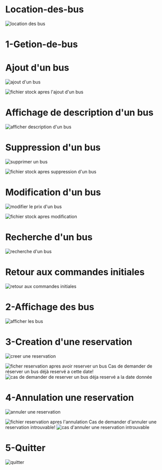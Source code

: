 # Location-des-bus
![location des bus](https://github.com/amalchebil6/location-des-bus/assets/155232575/bc3c22c6-f5a4-4234-ac6c-a8add640bf23)
# 1-Getion-de-bus
# Ajout d'un bus
![ajout d'un bus](https://github.com/amalchebil6/location-des-bus/assets/155232575/999f1fe3-ea6c-43f6-8c45-545c45266c85)

![fichier stock apres l'ajout d'un bus](https://github.com/amalchebil6/location-des-bus/assets/155232575/507221a1-feaa-4f47-82b7-04c8b52e69f8)
# Affichage de description d'un bus
![afficher description d'un bus](https://github.com/amalchebil6/location-des-bus/assets/155232575/d911c3be-073b-4883-842f-a02abaf50c98)
# Suppression d'un bus
![supprimer un bus](https://github.com/amalchebil6/location-des-bus/assets/155232575/571726b8-e769-46d7-b36b-8878904181f1)

![fichier stock apres suppression d'un bus](https://github.com/amalchebil6/location-des-bus/assets/155232575/c316fe36-fdc5-4449-b33d-d1513b4c26cc)
# Modification d'un bus
![modifier le prix d'un bus](https://github.com/amalchebil6/location-des-bus/assets/155232575/37b16b51-66f0-44c0-a1e9-3f5298349719)

![fichier stock apres modification](https://github.com/amalchebil6/location-des-bus/assets/155232575/15aa2f4c-f1b9-44a8-872c-92cadeca0720)
# Recherche d'un bus
![recherche d'un bus](https://github.com/amalchebil6/location-des-bus/assets/155232575/08cfd0f6-1d2c-4b01-ac8d-fded2bfa6c4b)
# Retour aux commandes initiales
![retour aux commandes initiales](https://github.com/amalchebil6/location-des-bus/assets/155232575/0548c097-d43f-4582-8dee-1dae39045946)
# 2-Affichage des bus
![afficher les bus](https://github.com/amalchebil6/location-des-bus/assets/155232575/949e036f-74af-4a91-b3dc-7572b2cf2f4b)
# 3-Creation d'une reservation
![creer une reservation](https://github.com/amalchebil6/location-des-bus/assets/155232575/027a4624-0517-4c89-ad0d-d3e4da52ee23)

![ficher reservation apres avoir reserver un bus](https://github.com/amalchebil6/location-des-bus/assets/155232575/d165ad89-51f7-433b-a030-ade879c27982)
Cas de demander de réserver un bus déjà reservé a cette date!
![cas de demander de reserver un bus déja reservé a la date donnée](https://github.com/amalchebil6/location-des-bus/assets/155232575/a79a8074-b8eb-4747-a92f-a0e4719d2e84)
# 4-Annulation une reservation
![annuler une reservation](https://github.com/amalchebil6/location-des-bus/assets/155232575/9ca4c6e0-7d68-4e97-80d8-f1aa92a0f71c)

![fichier reservation apres l'annulation](https://github.com/amalchebil6/location-des-bus/assets/155232575/d656c838-f1f3-4f77-841a-871b16d98e65)
Cas de demander d'annuler une reservation introuvable!
![cas d'annuler une reservation introuvable](https://github.com/amalchebil6/location-des-bus/assets/155232575/59c1ed73-00ed-4b57-80e6-f60dff38018d)
# 5-Quitter
![quitter](https://github.com/amalchebil6/location-des-bus/assets/155232575/dec54151-6b2e-4367-8075-8952e559cd6b)







